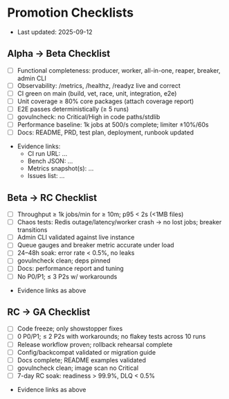 # Promotion Checklists

- Last updated: 2025-09-12

## Alpha → Beta Checklist
- [ ] Functional completeness: producer, worker, all-in-one, reaper, breaker, admin CLI
- [ ] Observability: /metrics, /healthz, /readyz live and correct
- [ ] CI green on main (build, vet, race, unit, integration, e2e)
- [ ] Unit coverage ≥ 80% core packages (attach coverage report)
- [ ] E2E passes deterministically (≥ 5 runs)
- [ ] govulncheck: no Critical/High in code paths/stdlib
- [ ] Performance baseline: 1k jobs at 500/s complete; limiter ±10%/60s
- [ ] Docs: README, PRD, test plan, deployment, runbook updated
- Evidence links:
  - CI run URL: …
  - Bench JSON: …
  - Metrics snapshot(s): …
  - Issues list: …

## Beta → RC Checklist
- [ ] Throughput ≥ 1k jobs/min for ≥ 10m; p95 < 2s (<1MB files)
- [ ] Chaos tests: Redis outage/latency/worker crash → no lost jobs; breaker transitions
- [ ] Admin CLI validated against live instance
- [ ] Queue gauges and breaker metric accurate under load
- [ ] 24–48h soak: error rate < 0.5%, no leaks
- [ ] govulncheck clean; deps pinned
- [ ] Docs: performance report and tuning
- [ ] No P0/P1; ≤ 3 P2s w/ workarounds
- Evidence links as above

## RC → GA Checklist
- [ ] Code freeze; only showstopper fixes
- [ ] 0 P0/P1; ≤ 2 P2s with workarounds; no flakey tests across 10 runs
- [ ] Release workflow proven; rollback rehearsal complete
- [ ] Config/backcompat validated or migration guide
- [ ] Docs complete; README examples validated
- [ ] govulncheck clean; image scan no Critical
- [ ] 7-day RC soak: readiness > 99.9%, DLQ < 0.5%
- Evidence links as above

